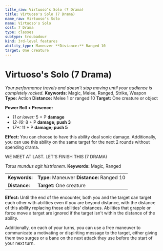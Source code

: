 ```yaml
---
title_raw: Virtuoso's Solo (7 Drama)
title: Virtuoso's Solo (7 Drama)
name_raw: Virtuoso's Solo
name: Virtuoso's Solo
cost: 7 Drama
type: classes
subtype: troubadour
kind: 3rd-level features
ability_type: Maneuver **Distance:** Ranged 10
target: One creature
---
```


# Virtuoso's Solo (7 Drama)

*Your performance travels and doesn't stop moving until your audience is completely rocked.* **Keywords:** Magic, Melee, Ranged, Strike, Weapon **Type:** Action **Distance:** Melee 1 or ranged 10 **Target:** One creature or object

**Power Roll + Presence:**

- *11 or lower:* 5 + P **damage**
- *12-16:* 8 + P **damage; push 3**
- *17+:* 11 + P **damage; push 5**

**Effect:** You can choose to have this ability deal sonic damage. Additionally, you can use this ability on the same target for the next 2 rounds without spending drama.

WE MEET AT LAST. LET'S FINISH THIS (7 DRAMA)

*Totus mundus agit histrionem.* **Keywords:** Magic, Ranged

|               |                                            |
| :------------ | :----------------------------------------- |
| **Keywords:** | **Type:** Maneuver **Distance:** Ranged 10 |
| **Distance:** | **Target:** One creature                   |

**Effect:** Until the end of the encounter, both you and the target can target each other with abilities even if you are beyond distance, with the distance of this ability replacing those abilities' distances. Abilities that grapple or force move a target are ignored if the target isn't within the distance of the ability.

Additionally, on each of your turns, you can use a free maneuver to communicate a motivating or dispiriting message to the target, either giving them two surges or a bane on the next attack they use before the start of your next turn.
